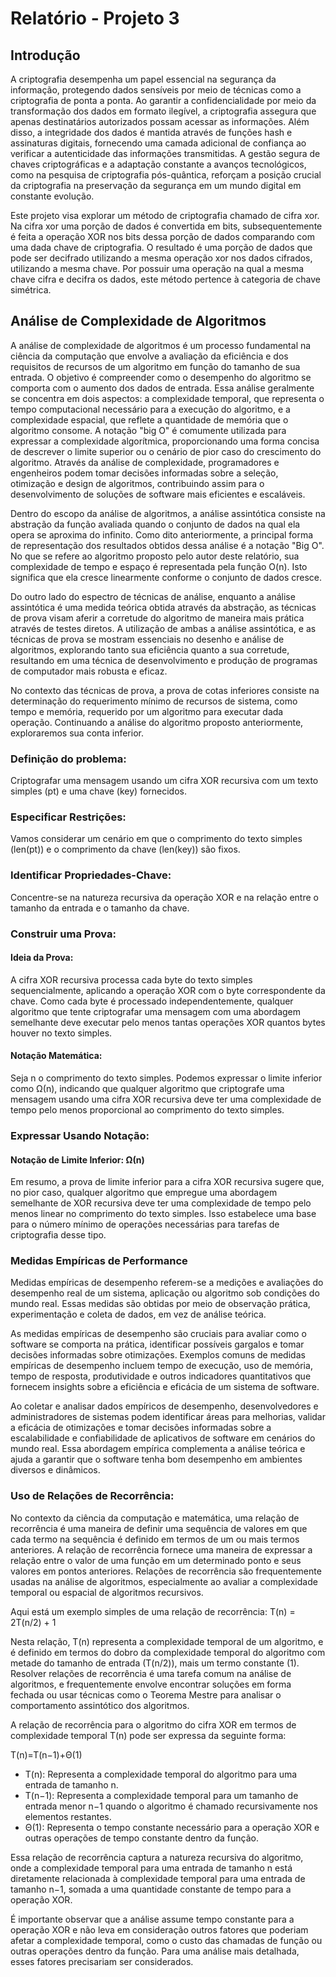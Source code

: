 # Relatório - Projeto 3

## Introdução
A criptografia desempenha um papel essencial na segurança da informação, protegendo dados sensíveis por meio de técnicas como a criptografia de ponta a ponta.
Ao garantir a confidencialidade por meio da transformação dos dados em formato ilegível, a criptografia assegura que apenas destinatários autorizados possam acessar as informações.
Além disso, a integridade dos dados é mantida através de funções hash e assinaturas digitais, fornecendo uma camada adicional de confiança ao verificar a autenticidade das informações transmitidas.
A gestão segura de chaves criptográficas e a adaptação constante a avanços tecnológicos, como na pesquisa de criptografia pós-quântica, reforçam a posição crucial da criptografia na preservação da segurança em um mundo digital em constante evolução.

Este projeto visa explorar um método de criptografia chamado de cifra xor. Na cifra xor uma porção de dados é convertida em bits, subsequentemente é feita a operação XOR nos bits dessa porção de dados comparando com uma dada chave de criptografia.
O resultado é uma porção de dados que pode ser decifrado utilizando a mesma operação xor nos dados cifrados, utilizando a mesma chave.
Por possuir uma operação na qual a mesma chave cifra e decifra os dados, este método pertence à categoria de chave simétrica.

##  Análise de Complexidade de Algoritmos
A análise de complexidade de algoritmos é um processo fundamental na ciência da computação que envolve a avaliação da eficiência e dos requisitos de recursos de um algoritmo em função do tamanho de sua entrada.
O objetivo é compreender como o desempenho do algoritmo se comporta com o aumento dos dados de entrada. Essa análise geralmente se concentra em dois aspectos:
a complexidade temporal, que representa o tempo computacional necessário para a execução do algoritmo, e a complexidade espacial, que reflete a quantidade de memória que o algoritmo consome.
A notação "big O" é comumente utilizada para expressar a complexidade algorítmica, proporcionando uma forma concisa de descrever o limite superior ou o cenário de pior caso do crescimento do algoritmo.
Através da análise de complexidade, programadores e engenheiros podem tomar decisões informadas sobre a seleção, otimização e design de algoritmos, contribuindo assim para o desenvolvimento de soluções de software mais eficientes e escaláveis.

Dentro do escopo da análise de algoritmos, a análise assintótica consiste na abstração da função avaliada quando o conjunto de dados na qual ela opera se aproxima do infinito.
Como dito anteriormente, a principal forma de representação dos resultados obtidos dessa análise é a notação "Big O".
No que se refere ao algoritmo proposto pelo autor deste relatório, sua complexidade de tempo e espaço é representada pela função O(n). Isto significa que ela cresce linearmente conforme o conjunto de dados cresce.

Do outro lado do espectro de técnicas de análise, enquanto a análise assintótica é uma medida teórica obtida através da abstração, as técnicas de prova visam aferir a corretude do algoritmo de maneira mais prática através de testes diretos.
A utilização de ambas a análise assintótica, e as técnicas de prova se mostram essenciais no desenho e análise de algoritmos, explorando tanto sua eficiência quanto a sua corretude,
resultando em uma técnica de desenvolvimento e produção de programas de computador mais robusta e eficaz.

No contexto das técnicas de prova, a prova de cotas inferiores consiste na determinação do requerimento mínimo de recursos de sistema, como tempo e memória, requerido por um algoritmo para executar dada operação.
Continuando a análise do algoritmo proposto anteriormente, exploraremos sua conta inferior.

### Definição do problema:
Criptografar uma mensagem usando um cifra XOR recursiva com um texto simples (pt) e uma chave (key) fornecidos.

### Especificar Restrições:
Vamos considerar um cenário em que o comprimento do texto simples (len(pt)) e o comprimento da chave (len(key)) são fixos.

### Identificar Propriedades-Chave:
Concentre-se na natureza recursiva da operação XOR e na relação entre o tamanho da entrada e o tamanho da chave.

### Construir uma Prova:

#### Ideia da Prova:
A cifra XOR recursiva processa cada byte do texto simples sequencialmente, aplicando a operação XOR com o byte correspondente da chave.
Como cada byte é processado independentemente, qualquer algoritmo que tente criptografar uma mensagem com uma abordagem semelhante deve executar pelo menos tantas operações XOR quantos bytes houver no texto simples.

#### Notação Matemática:
Seja n o comprimento do texto simples. Podemos expressar o limite inferior como Ω(n),
indicando que qualquer algoritmo que criptografe uma mensagem usando uma cifra XOR recursiva deve ter uma complexidade de tempo pelo menos proporcional ao comprimento do texto simples.

### Expressar Usando Notação:

#### Notação de Limite Inferior: Ω(n)

Em resumo, a prova de limite inferior para a cifra XOR recursiva sugere que, no pior caso,
qualquer algoritmo que empregue uma abordagem semelhante de XOR recursiva deve ter uma complexidade de tempo pelo menos linear no comprimento do texto simples.
Isso estabelece uma base para o número mínimo de operações necessárias para tarefas de criptografia desse tipo.

### Medidas Empíricas de Performance

Medidas empíricas de desempenho referem-se a medições e avaliações do desempenho real de um sistema, aplicação ou algoritmo sob condições do mundo real. Essas medidas são obtidas por meio de observação prática,
experimentação e coleta de dados, em vez de análise teórica.

As medidas empíricas de desempenho são cruciais para avaliar como o software se comporta na prática, identificar possíveis gargalos e tomar decisões informadas sobre otimizações. Exemplos comuns de medidas empíricas de desempenho incluem tempo de execução, uso de memória, tempo de resposta, produtividade e outros indicadores quantitativos que fornecem insights sobre a eficiência e eficácia de um sistema de software.

Ao coletar e analisar dados empíricos de desempenho, desenvolvedores e administradores de sistemas podem identificar áreas para melhorias, validar a eficácia de otimizações e tomar decisões informadas sobre a escalabilidade e confiabilidade de aplicativos de software em cenários do mundo real. Essa abordagem empírica complementa a análise teórica e ajuda a garantir que o software tenha bom desempenho em ambientes diversos e dinâmicos.


### Uso de Relações de Recorrência:
No contexto da ciência da computação e matemática, uma relação de recorrência é uma maneira de definir uma sequência de valores em que cada termo na sequência é definido em termos de um ou mais termos anteriores.
A relação de recorrência fornece uma maneira de expressar a relação entre o valor de uma função em um determinado ponto e seus valores em pontos anteriores. Relações de recorrência são frequentemente usadas na análise de algoritmos, especialmente ao avaliar a complexidade temporal ou espacial de algoritmos recursivos.

Aqui está um exemplo simples de uma relação de recorrência:
T(n) = 2T(n/2) + 1

Nesta relação, T(n) representa a complexidade temporal de um algoritmo, e é definido em termos do dobro da complexidade temporal do algoritmo com metade do tamanho de entrada (T(n/2)), mais um termo constante (1).
Resolver relações de recorrência é uma tarefa comum na análise de algoritmos, e frequentemente envolve encontrar soluções em forma fechada ou usar técnicas como o Teorema Mestre para analisar o comportamento assintótico dos algoritmos.

A relação de recorrência para o algoritmo do cifra XOR em termos de complexidade temporal T(n) pode ser expressa da seguinte forma: 

T(n)=T(n−1)+Θ(1)

- T(n): Representa a complexidade temporal do algoritmo para uma entrada de tamanho n.  
- T(n−1): Representa a complexidade temporal para um tamanho de entrada menor n−1 quando o algoritmo é chamado recursivamente nos elementos restantes.  
- Θ(1): Representa o tempo constante necessário para a operação XOR e outras operações de tempo constante dentro da função.  

Essa relação de recorrência captura a natureza recursiva do algoritmo, onde a complexidade temporal para uma entrada de tamanho n está diretamente relacionada à complexidade temporal para uma entrada de tamanho n−1,
somada a uma quantidade constante de tempo para a operação XOR.

É importante observar que a análise assume tempo constante para a operação XOR e não leva em consideração outros fatores que poderiam afetar a complexidade temporal, como o custo das chamadas de função ou outras operações dentro da função. Para uma análise mais detalhada, esses fatores precisariam ser considerados.
